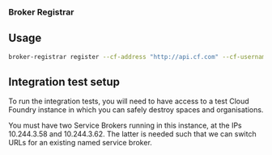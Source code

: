 ### Broker Registrar

## Usage

```bash
broker-registrar register --cf-address "http://api.cf.com" --cf-username "admin" --cf-password "password" --broker-name "cassandra" --broker-url "http://10.10.10.10" --broker-username "admin" --broker-password "admin"
```

## Integration test setup

To run the integration tests, you will need to have access to a test Cloud
Foundry instance in which you can safely destroy spaces and organisations.

You must have two Service Brokers running in this instance, at the IPs
10.244.3.58 and 10.244.3.62. The latter is needed such that we can switch
URLs for an existing named service broker.
